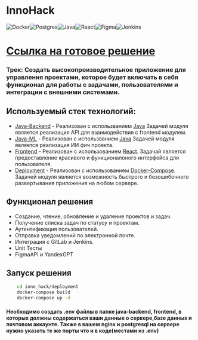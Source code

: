 # InnoHack
![Docker](https://img.shields.io/badge/docker-%230db7ed.svg?style=for-the-badge&logo=docker&logoColor=white)![Postgres](https://img.shields.io/badge/postgres-%23316192.svg?style=for-the-badge&logo=postgresql&logoColor=white)![Java](https://img.shields.io/badge/java-%23007ACC.svg?style=for-the-badge&logo=java&logoColor=white)![React](https://img.shields.io/badge/react-%2320232a.svg?style=for-the-badge&logo=react&logoColor=%2361DAFB)![Figma](https://img.shields.io/badge/figma-%2320232a.svg?style=for-the-badge&logo=figma)![Jenkins](https://img.shields.io/badge/jenkins-%2320232a.svg?style=for-the-badge&logo=jenkins)



# [Ссылка на готовое решение](https://task.shmyaks.ru/signin)

### Трек: Создать высокопроизводительное приложение для управления проектами, которое будет включать в себя функционал для работы с задачами, пользователями и интеграции с внешними системами.


## Используемый стек технологий:
- [Java-Backend](https://gitlab.com/shmyaks/inno_hack/-/tree/main/java-backend) - Реализован с использванием [Java](https://spring.io/) Задачей модуля является реализация API для взаимодействия с frontend модулем.
- [Java-ML](https://gitlab.com/shmyaks/inno_hack/-/tree/main/ml) - Реализован с использванием [Java](https://spring.io/) Задачей модуля является реализация ИИ фич проекта.
- [Frontend](https://github.com/ultraevs/AtomicHack/tree/main/front) - Реализован с использованием [React](https://ru.legacy.reactjs.org/). Задачай является предоставление красивого и функционалоного интерфейса для пользователя.
- [Deployment](https://github.com/ultraevs/AtomicHack/tree/main/deployment) - Реализован с использованием [Docker-Compose](https://www.docker.com/). Задачей модуля является возможность быстрого и безошибочного развертывания приложения на любом сервере.


## Функционал решения

- Создание, чтение, обновление и удаление проектов и задач.
- Получение списка задач по статусу и проектам.
- Аутентификация пользователей.
- Отправка уведомлений по электронной почте.
- Интеграция с GitLab и Jenkins.
- Unit Тесты
- FigmaAPI и YandexGPT

## Запуск решения
```sh
    cd inno_hack/deployment
    docker-compose build
    docker-compose up -d
```
#### Необходимо создать .env файлы в папке java-backend, frontend, в которых должны содержаться ваши данные о сервере,базе данных и почтовом аккаунте. Также в вашем nginx и postgresql на сервере нужно указать те же порты что и в коде(местами из .env)
